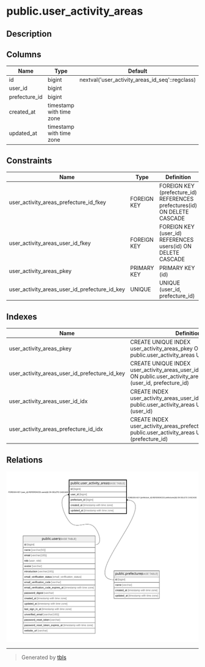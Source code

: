 # public.user_activity_areas

## Description

## Columns

| Name | Type | Default | Nullable | Children | Parents | Comment |
| ---- | ---- | ------- | -------- | -------- | ------- | ------- |
| id | bigint | nextval('user_activity_areas_id_seq'::regclass) | false |  |  |  |
| user_id | bigint |  | false |  | [public.users](public.users.md) |  |
| prefecture_id | bigint |  | false |  | [public.prefectures](public.prefectures.md) |  |
| created_at | timestamp with time zone |  | false |  |  |  |
| updated_at | timestamp with time zone |  | false |  |  |  |

## Constraints

| Name | Type | Definition |
| ---- | ---- | ---------- |
| user_activity_areas_prefecture_id_fkey | FOREIGN KEY | FOREIGN KEY (prefecture_id) REFERENCES prefectures(id) ON DELETE CASCADE |
| user_activity_areas_user_id_fkey | FOREIGN KEY | FOREIGN KEY (user_id) REFERENCES users(id) ON DELETE CASCADE |
| user_activity_areas_pkey | PRIMARY KEY | PRIMARY KEY (id) |
| user_activity_areas_user_id_prefecture_id_key | UNIQUE | UNIQUE (user_id, prefecture_id) |

## Indexes

| Name | Definition |
| ---- | ---------- |
| user_activity_areas_pkey | CREATE UNIQUE INDEX user_activity_areas_pkey ON public.user_activity_areas USING btree (id) |
| user_activity_areas_user_id_prefecture_id_key | CREATE UNIQUE INDEX user_activity_areas_user_id_prefecture_id_key ON public.user_activity_areas USING btree (user_id, prefecture_id) |
| user_activity_areas_user_id_idx | CREATE INDEX user_activity_areas_user_id_idx ON public.user_activity_areas USING btree (user_id) |
| user_activity_areas_prefecture_id_idx | CREATE INDEX user_activity_areas_prefecture_id_idx ON public.user_activity_areas USING btree (prefecture_id) |

## Relations

![er](public.user_activity_areas.svg)

---

> Generated by [tbls](https://github.com/k1LoW/tbls)
